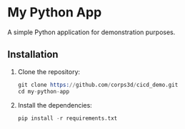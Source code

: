 # My Python App

A simple Python application for demonstration purposes.

## Installation

1. Clone the repository:
   ```s
   git clone https://github.com/corps3d/cicd_demo.git
   cd my-python-app
   ```
2. Install the dependencies:
    ```s
    pip install -r requirements.txt
    ```

